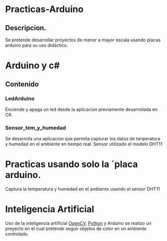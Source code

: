 # Practicas-Arduino
## Descripcion.
Se pretende desarrollar proyectos de menor a mayor escala usando placas arduino para su uso didáctico.

# Arduino y c#
## Contenido
### LedArduino
Enciende y apaga un led desde la aplicacion previamente desarrollada en C#.

### Sensor_tem_y_humedad
Se desarrolla una aplicacion que permita capturar los datos de tenperatura y humedad en el ambiente en tiempo real.
Sensor utilizado el modelo DHT11

# Practicas usando solo la ´placa arduino.
Captura la  temperatura y humedad en el ambiente usando el sensor DHT11

# Inteligencia Artificial
Uso de la inteligencia artificial [OpenCV](https://opencv.org), [Python](https://www.python.org) y Arduino se realizo un preyecto en el cual pretende seguir objetos de color en un ambiente controlado.
